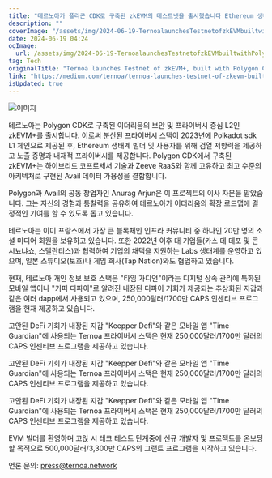```yaml
---
title: "테르노아가 폴리곤 CDK로 구축된 zkEVM의 테스트넷을 출시했습니다 Ethereum 생태계에서 디지털 자산을 안전하게 보호하기 위해 검열 방지, 무결성 증명, 그리고 네이티브 프라이버시 기능을 제공합니다"
description: ""
coverImage: "/assets/img/2024-06-19-TernoalaunchesTestnetofzkEVMbuiltwithPolygonCDKbringinginanti-censorshipintegrityproofsandnativeprivacytosecuredigitalassetsonEthereumecosystem_0.png"
date: 2024-06-19 04:24
ogImage:
  url: /assets/img/2024-06-19-TernoalaunchesTestnetofzkEVMbuiltwithPolygonCDKbringinginanti-censorshipintegrityproofsandnativeprivacytosecuredigitalassetsonEthereumecosystem_0.png
tag: Tech
originalTitle: "Ternoa launches Testnet of zkEVM+, built with Polygon CDK, bringing in anti-censorship, integrity proofs and native privacy to secure digital assets on Ethereum ecosystem"
link: "https://medium.com/ternoa/ternoa-launches-testnet-of-zkevm-built-with-polygon-cdk-bringing-in-anti-censorship-integrity-508c5051a0c5"
isUpdated: true
---
```


![이미지](/assets/img/2024-06-19-TernoalaunchesTestnetofzkEVMbuiltwithPolygonCDKbringinginanti-censorshipintegrityproofsandnativeprivacytosecuredigitalassetsonEthereumecosystem_0.png)

테르노아는 Polygon CDK로 구축된 이더리움의 보안 및 프라이버시 중심 L2인 zkEVM+를 출시합니다. 이로써 분산된 프라이버시 스택이 2023년에 Polkadot sdk L1 체인으로 제공된 후, Ethereum 생태계 빌더 및 사용자를 위해 검열 저항력을 제공하고 노출 증명과 내재적 프라이버시를 제공합니다. Polygon CDK에서 구축된 zkEVM+는 하이브리드 코프로세서 기술과 Zeeve RaaS와 함께 고유하고 최고 수준의 아키텍처로 구현된 Avail 데이터 가용성을 결합합니다.

Polygon과 Avail의 공동 창업자인 Anurag Arjun은 이 프로젝트의 이사 자문을 맡았습니다. 그는 자신의 경험과 통찰력을 공유하여 테르노아가 이더리움의 확장 로드맵에 결정적인 기여를 할 수 있도록 돕고 있습니다.

<!-- cozy-coder - 수평 -->

<ins class="adsbygoogle"
     style="display:block"
     data-ad-client="ca-pub-4877378276818686"
     data-ad-slot="1107185301"
     data-ad-format="auto"
     data-full-width-responsive="true"></ins>

<script>
     (adsbygoogle = window.adsbygoogle || []).push({});
</script>

테르노아는 이미 프랑스에서 가장 큰 블록체인 인프라 커뮤니티 중 하나인 20만 명의 소셜 미디어 회원을 보유하고 있습니다. 또한 2022년 이후 대 기업들(카스 데 데포 및 콘시뇨냐쇼, 스텔란티스)과 협력하여 기업의 채택을 지원하는 Labs 생태계를 운영하고 있으며, 일본 스튜디오(토호)나 게임 회사(Tap Nation)와도 협업하고 있습니다.

현재, 테르노아 개인 정보 보호 스택은 "타임 가디언"이라는 디지털 상속 관리에 특화된 모바일 앱이나 "키퍼 디파이"로 알려진 내장된 디파이 기회가 제공되는 추상화된 지갑과 같은 여러 dapp에서 사용되고 있으며, 250,000달러/1700만 CAPS 인센티브 프로그램을 현재 제공하고 있습니다.

고안된 DeFi 기회가 내장된 지갑 "Keepper Defi"와 같은 모바일 앱 "Time Guardian"에 사용되는 Ternoa 프라이버시 스택은 현재 250,000달러/1700만 달러의 CAPS 인센티브 프로그램을 제공하고 있습니다.

고안된 DeFi 기회가 내장된 지갑 "Keepper Defi"와 같은 모바일 앱 "Time Guardian"에 사용되는 Ternoa 프라이버시 스택은 현재 250,000달러/1700만 달러의 CAPS 인센티브 프로그램을 제공하고 있습니다.

고안된 DeFi 기회가 내장된 지갑 "Keepper Defi"와 같은 모바일 앱 "Time Guardian"에 사용되는 Ternoa 프라이버시 스택은 현재 250,000달러/1700만 달러의 CAPS 인센티브 프로그램을 제공하고 있습니다.

EVM 빌더를 환영하며 고앉 시 테크 테스트 단계중에 신규 개발자 및 프로젝트를 온보딩 할 목적으로 500,000달러/3,300만 CAPS의 그랜트 프로그램을 시작하고 있습니다.

언론 문의: press@ternoa.network

